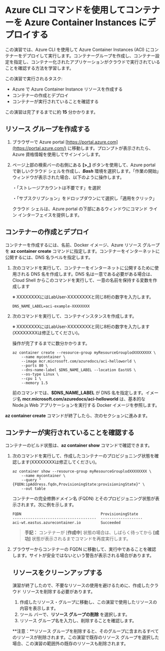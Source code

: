 # Azure CLI コマンドを使用してコンテナーを Azure Container Instances にデプロイする



この演習では、Azure CLI を使用して Azure Container Instances (ACI) にコンテナーをデプロイして実行します。コンテナーグループを作成し、コンテナー設定を指定し、コンテナー化されたアプリケーションがクラウドで実行されていることを確認する方法を学習します。

この演習で実行されるタスク:

- Azure で Azure Container Instance リソースを作成する
- コンテナーの作成とデプロイ
- コンテナーが実行されていることを確認する

この演習は完了するまでに約 **15** 分かかります。

## リソース グループを作成する



1. ブラウザーで Azure portal [https://portal.azure.com](https://portal.azure.com/) に移動します。プロンプトが表示されたら、Azure 資格情報を使用してサインインします。

2. ページ上部の検索バーの右側にある **[>_]** ボタンを使用して、Azure portal で新しいクラウド シェルを作成し、***Bash*** 環境を選択します。「作業の開始」ウィンドウが表示された場合、以下のように操作します。

   ・「ストレージアカウントは不要です」を選択

   ・「サブスクリプション」をドロップダウンにて選択し「適用をクリック」

   クラウド シェルは、Azure portal の下部にあるウィンドウにコマンド ライン インターフェイスを提供します。


## コンテナーの作成とデプロイ



コンテナーを作成するには、名前、Docker イメージ、Azure リソース グループを **az container create** コマンドに指定します。コンテナーをインターネットに公開するには、DNS 名ラベルを指定します。

1. 次のコマンドを実行して、コンテナーをインターネットに公開するために使用される DNS 名を作成します。DNS 名は一意である必要がある場合は、Cloud Shell からこのコマンドを実行して、一意の名前を保持する変数を作成します

   ※ XXXXXXXXにはLabUser-XXXXXXXXと同じ8桁の数字を入力します。

   ```
   DNS_NAME_LABEL=aci-example-XXXXXXXX
   ```

   

2. 次のコマンドを実行して、コンテナインスタンスを作成します。

   ※ XXXXXXXXにはLabUser-XXXXXXXXと同じ8桁の数字を入力します(XXXXXXXXは修正してください)。

   操作が完了するまでに数分かかります。

   ```
   az container create --resource-group myResourceGrouplodXXXXXXXX \
       --name mycontainer \
       --image mcr.microsoft.com/azuredocs/aci-helloworld \
       --ports 80 \
       --dns-name-label $DNS_NAME_LABEL --location EastUS \
       --os-type Linux \
       --cpu 1 \
       --memory 1.5 
   ```

   

   前のコマンドでは、**$DNS_NAME_LABEL** が DNS 名を指定します。イメージ名 **mcr.microsoft.com/azuredocs/aci-helloworld** は、基本的な Node.js Web アプリケーションを実行する Docker イメージを参照します。

**az container create** コマンドが終了したら、次のセクションに進みます。



## コンテナーが実行されていることを確認する



コンテナーのビルド状態は、**az container show** コマンドで確認できます。

1. 次のコマンドを実行して、作成したコンテナーのプロビジョニング状態を確認します(XXXXXXXXは修正してください)。

   ```
   az container show --resource-group myResourceGrouplodXXXXXXXX \
       --name mycontainer \
       --query "{FQDN:ipAddress.fqdn,ProvisioningState:provisioningState}" \
       --out table 
   ```

   

   コンテナーの完全修飾ドメイン名 (FQDN) とそのプロビジョニング状態が表示されます。次に例を示します。

   ```
   FQDN                                    ProvisioningState
   --------------------------------------  -------------------
   aci-wt.eastus.azurecontainer.io         Succeeded
   ```

   

   > **手記：** コンテナーが [**作成中**] 状態の場合は、しばらく待ってから **[成功]** 状態が表示されるまでコマンドを再度実行します。

2. ブラウザーからコンテナーの FQDN に移動して、実行中であることを確認します。サイトが安全ではないという警告が表示される場合があります。

   

    ## リソースをクリーンアップする 

    演習が終了したので、不要なリソースの使用を避けるために、作成したクラウド リソースを削除する必要があります。

     1. 作成したリソース・グループに移動し、この演習で使用したリソースの内容を表示します。
     2. ツール バーで、**リソース グループの削除** を選択します。
     3. リソース グループ名を入力し、削除することを確認します。

     **注意：**リソース グループを削除すると、そのグループに含まれるすべてのリソースが削除されます。この演習で既存のリソース グループを選択した場合、この演習の範囲外の既存のリソースも削除されます。
